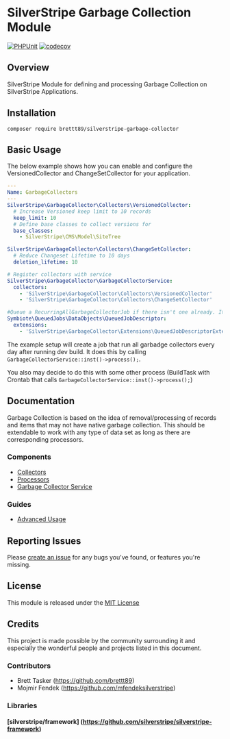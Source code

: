 # SilverStripe Garbage Collection Module

[![PHPUnit](https://github.com/brettt89/silverstripe-garbage-collector/actions/workflows/php.yml/badge.svg)](https://github.com/brettt89/silverstripe-garbage-collector/actions/workflows/php.yml) [![codecov](https://codecov.io/gh/brettt89/silverstripe-garbage-collector/branch/master/graph/badge.svg?token=FEEEJP8377)](https://codecov.io/gh/brettt89/silverstripe-garbage-collector)

## Overview

SilverStripe Module for defining and processing Garbage Collection on SilverStripe Applications.

## Installation

```
composer require brettt89/silverstripe-garbage-collector
```

## Basic Usage

 The below example shows how you can enable and configure the VersionedCollector and ChangeSetCollector for your application.

```yml
---
Name: GarbageCollectors
---
SilverStripe\GarbageCollector\Collectors\VersionedCollector:
  # Increase Versioned keep limit to 10 records
  keep_limit: 10
  # Define base classes to collect versions for
  base_classes:
    - SilverStripe\CMS\Model\SiteTree

SilverStripe\GarbageCollector\Collectors\ChangeSetCollector:
  # Reduce Changeset Lifetime to 10 days
  deletion_lifetime: 10

# Register collectors with service
SilverStripe\GarbageCollector\GarbageCollectorService:
  collectors:
    - 'SilverStripe\GarbageCollector\Collectors\VersionedCollector'
    - 'SilverStripe\GarbageCollector\Collectors\ChangeSetCollector'

#Queue a RecurringAllGarbageCollectorJob if there isn't one already. It will then re-queue itself to run once a day.
Symbiote\QueuedJobs\DataObjects\QueuedJobDescriptor:
  extensions:
    - 'SilverStripe\GarbageCollector\Extensions\QueuedJobDescriptorExtension'
```

The example setup will create a job that run all garbadge collectors every day after running dev build. It does this by calling `GarbageCollectorService::inst()->process();`. 

You also may decide to do this with some other process (BuildTask with Crontab that calls `GarbageCollectorService::inst()->process();`)

## Documentation

Garbage Collection is based on the idea of removal/processing of records and items that may not have native garbage collection. This should be extendable to work with any type of data set as long as there are corresponding processors.

### Components

 - [Collectors](./docs/en/Collectors.md)
 - [Processors](./docs/en/Processors.md)
 - [Garbage Collector Service](./docs/en/Garbage-Collector-Service.md)

### Guides

 - [Advanced Usage](./docs/en/Advanced-Usage.md)

## Reporting Issues

Please [create an issue](https://github.com/brettt89/silverstripe-garbage-collector/issues) for any bugs you've found, or features you're missing.

## License

This module is released under the [MIT License](LICENSE)

## Credits

This project is made possible by the community surrounding it and especially the wonderful people and projects listed in this document.

### Contributors

- Brett Tasker (https://github.com/brettt89)
- Mojmir Fendek (https://github.com/mfendeksilverstripe)

### Libraries

#### [silverstripe/framework] (https://github.com/silverstripe/silverstripe-framework)
